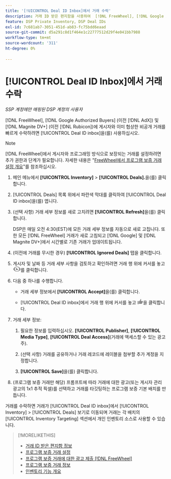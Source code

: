 ```yaml
---
title: '[!UICONTROL Deal ID Inbox]에서 거래 수락'
description: 거래 ID 받은 편지함을 사용하여  [!DNL FreeWheel], [!DNL Google Authorized Buyers] (이전에는  [!DNL AdX]), and [!DNL Magnite DV+] (이전에는  [!DNL Rubicon])에 게시자와 협상한 비공개 거래를 수락하는 방법을 알아봅니다.
feature: DSP Private Inventory, DSP Deal IDs
exl-id: 7c681ab7-3051-451d-ab83-fc75bdd6eaad
source-git-commit: d5a291c8d1f464e1c22777512d29f4e041bb7988
workflow-type: tm+mt
source-wordcount: '311'
ht-degree: 0%

---
```


# [!UICONTROL Deal ID Inbox]에서 거래 수락

*SSP 계정에만 매핑된 DSP 계정의 사용자*

[!DNL FreeWheel], [!DNL Google Authorized Buyers] (이전 [!DNL AdX]) 및 [!DNL Magnite DV+] (이전 [!DNL Rubicon])에 게시자와 이미 협상한 비공개 거래를 빠르게 수락하려면 [!UICONTROL Deal ID inbox]을(를) 사용하십시오.

>[!NOTE]
>
>[!DNL FreeWheel]에서 게시자와 프로그래밍 방식으로 보장되는 거래를 설정하려면 추가 권한과 단계가 필요합니다. 자세한 내용은 &quot;[FreeWheel에서 프로그램 보증 거래 설정 개요](freewheel-overview.md)&quot;를 참조하십시오.

1. 메인 메뉴에서 **[!UICONTROL Inventory]** > **[!UICONTROL Deals].**&#x200B;을(를) 클릭합니다.

1. [!UICONTROL Deals] 목록 위에서 파란색 막대를 클릭하여 [!UICONTROL Deal ID inbox]을(를) 엽니다.

1. (선택 사항) 거래 세부 정보를 새로 고치려면 **[!UICONTROL Refresh]**&#x200B;을(를) 클릭합니다.

   DSP은 매일 오전 4:30(EST)에 모든 거래 세부 정보를 자동으로 새로 고칩니다. 또한 모든 [!DNL FreeWheel] 거래가 새로 고침되고 [!DNL Google] 및 [!DNL Magnite DV+]에서 시간별로 기존 거래가 업데이트됩니다.

1. (이전에 거래를 무시한 경우) **[!UICONTROL Ignored Deals]** 탭을 클릭합니다.

1. 게시자 및 날짜 등 거래 세부 사항을 검토하고 확인하려면 거래 행 위에 커서를 놓고 ![검토](/help/dsp/assets/review.png)를 클릭합니다.

1. 다음 중 하나를 수행합니다.

   * 거래 세부 정보에서 **[!UICONTROL Accept]**&#x200B;을(를) 클릭합니다.

   * [!UICONTROL Deal ID inbox]에서 거래 행 위에 커서를 놓고 ![승인](/help/dsp/assets/accept.png)을 클릭합니다.

1. 거래 세부 정보:
   1. 필요한 정보를 입력하십시오. **[!UICONTROL Publisher]**, **[!UICONTROL Media Type]**, **[!UICONTROL Deal Access]**(거래에 액세스할 수 있는 광고주).
   1. (선택 사항) 거래를 공유하거나 거래 레코드에 레이블을 첨부할 추가 계정을 지정합니다.

   1. **[!UICONTROL Save]**&#x200B;을(를) 클릭합니다.

1. (프로그램 보증 거래만 해당) 프롬프트에 따라 거래에 대한 광고(또는 게시자 관리 광고의 1x1 추적 픽셀)를 선택하고 거래를 타깃팅하는 프로그램 보증 기본 배치를 만듭니다.

거래를 수락하면 거래가 [!UICONTROL Deal ID inbox]에서 [!UICONTROL Inventory] > [!UICONTROL Deals] 보기로 이동되며 거래는 각 배치의 [!UICONTROL Inventory Targeting] 섹션에서 개인 인벤토리 소스로 사용할 수 있습니다.

>[!MORELIKETHIS]
>
>* [거래 ID 받은 편지함 정보](deal-id-inbox-about.md)
>* [프로그램 보증 거래 설정](programmatic-guaranteed-set-up.md)
>* [프로그램 보증 거래에 대한 광고 제출 [!DNL FreeWheel]](freewheel-submit.md)
>* [프로그램 보증 거래 정보](programmatic-guaranteed-about.md)
>* [인벤토리 기능 개요](inventory-overview.md)
